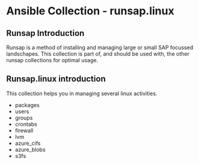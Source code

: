 Ansible Collection - runsap.linux
=================================

Runsap Introduction
-------------------
Runsap is a method of installing and managing large or small SAP focussed landschapes. This collection is part of, and should be used with, the other runsap collections for optimal usage. 

Runsap.linux introduction
-------------------------
This collection helps you in managing several linux activities.

- packages
- users
- groups
- crontabs
- firewall
- lvm
- azure_cifs
- azure_blobs
- s3fs

